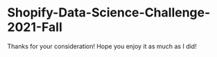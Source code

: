 # Shopify-Data-Science-Challenge-2021-Fall 

Thanks for your consideration! Hope you enjoy it as much as I did!
